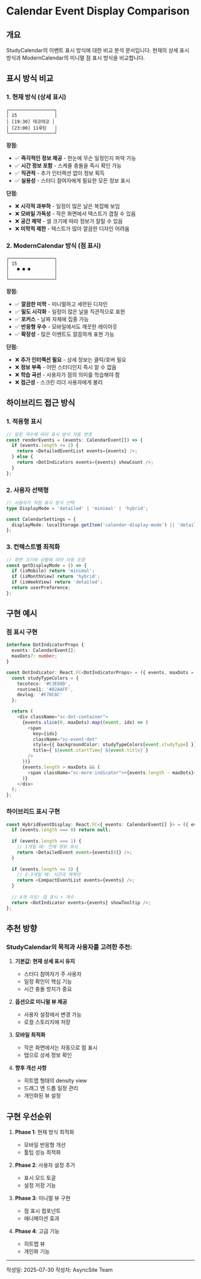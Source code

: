 # Calendar Event Display Comparison

## 개요
StudyCalendar의 이벤트 표시 방식에 대한 비교 분석 문서입니다. 현재의 상세 표시 방식과 ModernCalendar의 미니멀 점 표시 방식을 비교합니다.

## 표시 방식 비교

### 1. 현재 방식 (상세 표시)
```
┌─────────────────┐
│ 15              │
│ [19:30] 테코테코 │
│ [23:00] 11루틴   │
└─────────────────┘
```

**장점:**
- ✅ **즉각적인 정보 제공** - 한눈에 무슨 일정인지 파악 가능
- ✅ **시간 정보 포함** - 스케줄 충돌을 즉시 확인 가능
- ✅ **직관적** - 추가 인터랙션 없이 정보 획득
- ✅ **실용성** - 스터디 참여자에게 필요한 모든 정보 표시

**단점:**
- ❌ **시각적 과부하** - 일정이 많은 날은 복잡해 보임
- ❌ **모바일 가독성** - 작은 화면에서 텍스트가 겹칠 수 있음
- ❌ **공간 제약** - 셀 크기에 따라 정보가 잘릴 수 있음
- ❌ **미학적 제한** - 텍스트가 많아 깔끔한 디자인 어려움

### 2. ModernCalendar 방식 (점 표시)
```
┌─────────────────┐
│ 15              │
│   ● ● ●         │
│                 │
└─────────────────┘
```

**장점:**
- ✅ **깔끔한 미학** - 미니멀하고 세련된 디자인
- ✅ **밀도 시각화** - 일정이 많은 날을 직관적으로 표현
- ✅ **포커스** - 날짜 자체에 집중 가능
- ✅ **반응형 우수** - 모바일에서도 깨끗한 레이아웃
- ✅ **확장성** - 많은 이벤트도 깔끔하게 표현 가능

**단점:**
- ❌ **추가 인터랙션 필요** - 상세 정보는 클릭/호버 필요
- ❌ **정보 부족** - 어떤 스터디인지 즉시 알 수 없음
- ❌ **학습 곡선** - 사용자가 점의 의미를 학습해야 함
- ❌ **접근성** - 스크린 리더 사용자에게 불리

## 하이브리드 접근 방식

### 1. 적응형 표시
```typescript
// 일정 개수에 따라 표시 방식 자동 변경
const renderEvents = (events: CalendarEvent[]) => {
  if (events.length <= 2) {
    return <DetailedEventList events={events} />;
  } else {
    return <DotIndicators events={events} showCount />;
  }
};
```

### 2. 사용자 선택형
```typescript
// 사용자가 직접 표시 방식 선택
type DisplayMode = 'detailed' | 'minimal' | 'hybrid';

const CalendarSettings = {
  displayMode: localStorage.getItem('calendar-display-mode') || 'detailed'
};
```

### 3. 컨텍스트별 최적화
```typescript
// 화면 크기와 상황에 따라 자동 조정
const getDisplayMode = () => {
  if (isMobile) return 'minimal';
  if (isMonthView) return 'hybrid';
  if (isWeekView) return 'detailed';
  return userPreference;
};
```

## 구현 예시

### 점 표시 구현
```typescript
interface DotIndicatorProps {
  events: CalendarEvent[];
  maxDots?: number;
}

const DotIndicator: React.FC<DotIndicatorProps> = ({ events, maxDots = 3 }) => {
  const studyTypeColors = {
    tecoteco: '#C3E88D',
    routine11: '#82AAFF',
    devlog: '#F78C6C'
  };

  return (
    <div className="sc-dot-container">
      {events.slice(0, maxDots).map((event, idx) => (
        <span 
          key={idx}
          className="sc-event-dot"
          style={{ backgroundColor: studyTypeColors[event.studyType] }}
          title={`${event.startTime} ${event.title}`}
        />
      ))}
      {events.length > maxDots && (
        <span className="sc-more-indicator">+{events.length - maxDots}</span>
      )}
    </div>
  );
};
```

### 하이브리드 표시 구현
```typescript
const HybridEventDisplay: React.FC<{ events: CalendarEvent[] }> = ({ events }) => {
  if (events.length === 0) return null;
  
  if (events.length === 1) {
    // 1개일 때: 전체 정보 표시
    return <DetailedEvent event={events[0]} />;
  }
  
  if (events.length <= 3) {
    // 2-3개일 때: 시간과 제목만
    return <CompactEventList events={events} />;
  }
  
  // 4개 이상: 점 표시 + 개수
  return <DotIndicator events={events} showTooltip />;
};
```

## 추천 방향

### StudyCalendar의 목적과 사용자를 고려한 추천:

1. **기본값: 현재 상세 표시 유지**
   - 스터디 참여자가 주 사용자
   - 일정 확인이 핵심 기능
   - 시간 충돌 방지가 중요

2. **옵션으로 미니멀 뷰 제공**
   - 사용자 설정에서 변경 가능
   - 로컬 스토리지에 저장

3. **모바일 최적화**
   - 작은 화면에서는 자동으로 점 표시
   - 탭으로 상세 정보 확인

4. **향후 개선 사항**
   - 히트맵 형태의 density view
   - 드래그 앤 드롭 일정 관리
   - 개인화된 뷰 설정

## 구현 우선순위

1. **Phase 1**: 현재 방식 최적화
   - 모바일 반응형 개선
   - 툴팁 성능 최적화

2. **Phase 2**: 사용자 설정 추가
   - 표시 모드 토글
   - 설정 저장 기능

3. **Phase 3**: 미니멀 뷰 구현
   - 점 표시 컴포넌트
   - 애니메이션 효과

4. **Phase 4**: 고급 기능
   - 히트맵 뷰
   - 개인화 기능

---

작성일: 2025-07-30
작성자: AsyncSite Team